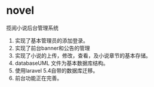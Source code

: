# novel
揽阅小说后台管理系统
1. 实现了基本管理员的添加登录。
2. 实现了前台banner和公告的管理
3. 实现了小说的上传，修改，查看，及小说章节的基本存储。
4. databaseUML 文件为基本数据库结构。
5. 使用laravel 5.4自带的数据库迁移。
6. 前台功能正在完善。